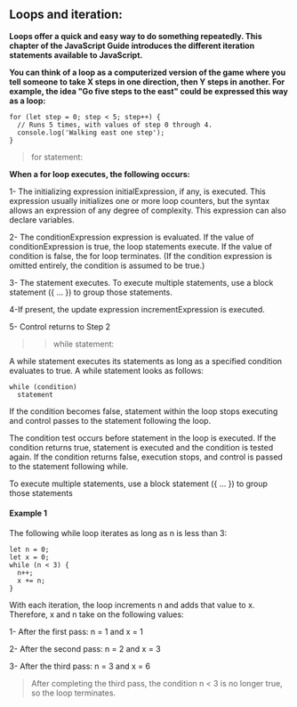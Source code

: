 ## Loops and iteration:
**Loops offer a quick and easy way to do something repeatedly. This chapter of the JavaScript Guide introduces the different iteration statements available to JavaScript.**

**You can think of a loop as a computerized version of the game where you tell someone to take X steps in one direction, then Y steps in another. For example, the idea "Go five steps to the east" could be expressed this way as a loop:**

~~~
for (let step = 0; step < 5; step++) {
  // Runs 5 times, with values of step 0 through 4.
  console.log('Walking east one step');
}
~~~

>for statement:

**When a for loop executes, the following occurs:**

1- The initializing expression initialExpression, if any, is executed. This expression usually initializes one or more loop counters, but the syntax allows an expression of any degree of complexity. This expression can also declare variables.

2- The conditionExpression expression is evaluated. If the value of conditionExpression is true, the loop statements execute. If the value of condition is false, the for loop terminates. (If the condition expression is omitted entirely, the condition is assumed to be true.)

3- The statement executes. To execute multiple statements, use a block statement ({ ... }) to group those statements.

4-If present, the update expression incrementExpression is executed.

5- Control returns to Step 2

>>while statement:

A while statement executes its statements as long as a specified condition evaluates to true. A while statement looks as follows:

~~~
while (condition)
  statement
~~~

If the condition becomes false, statement within the loop stops executing and control passes to the statement following the loop.

The condition test occurs before statement in the loop is executed. If the condition returns true, statement is executed and the condition is tested again. If the condition returns false, execution stops, and control is passed to the statement following while.

To execute multiple statements, use a block statement ({ ... }) to group those statements

#### Example 1

The following while loop iterates as long as n is less than 3:
~~~
let n = 0;
let x = 0;
while (n < 3) {
  n++;
  x += n;
}
~~~

With each iteration, the loop increments n and adds that value to x. Therefore, x and n take on the following values:

1- After the first pass: n = 1 and x = 1

2- After the second pass: n = 2 and x = 3

3- After the third pass: n = 3 and x = 6

>After completing the third pass, the condition n < 3 is no longer true, so the loop terminates.